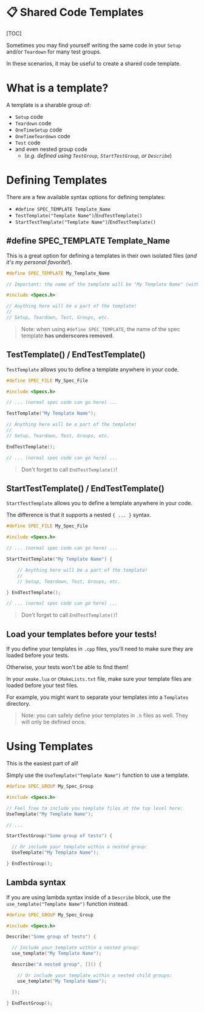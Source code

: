 # 📋 Shared Code Templates

[TOC]

Sometimes you may find yourself writing the same code in your `Setup` and/or `Teardown` for many test groups.

In these scenarios, it may be useful to create a shared code template.

# What is a template?

A template is a sharable group of:

- `Setup` code
- `Teardown` code
- `OneTimeSetup` code
- `OneTimeTeardown` code
- `Test` code
- and even nested group code
  - (_e.g. defined using `TestGroup`, `StartTestGroup`, or `Describe`_)

# Defining Templates

There are a few available syntax options for defining templates:

- `#define SPEC_TEMPLATE Template_Name` 
- `TestTemplate("Template Name")`/`EndTestTemplate()`
- `StartTestTemplate("Template Name")`/`EndTestTemplate()`

## #define SPEC_TEMPLATE Template_Name

This is a great option for defining a templates in their own isolated files (_and it's my personal favorite!_).

```cpp
#define SPEC_TEMPLATE My_Template_Name

// Important: the name of the template will be "My Template Name" (with spaces)

#include <Specs.h>

// Anything here will be a part of the template!
// 
// Setup, Teardown, Test, Groups, etc.
```

> Note: when using `#define SPEC_TEMPLATE`, the name of the spec template **has underscores removed**.

## TestTemplate() / EndTestTemplate()

`TestTemplate` allows you to define a template anywhere in your code.

```cpp
#define SPEC_FILE My_Spec_File

#include <Specs.h>

// ... (normal spec code can go here) ...

TestTemplate("My Template Name");

// Anything here will be a part of the template!
// 
// Setup, Teardown, Test, Groups, etc.

EndTestTemplate();

// ... (normal spec code can go here) ...
```

> Don't forget to call `EndTestTemplate()`!

## StartTestTemplate() / EndTestTemplate()

`StartTestTemplate` allows you to define a template anywhere in your code.

The difference is that it supports a nested `{ ... }` syntax.

```cpp
#define SPEC_FILE My_Spec_File

#include <Specs.h>

// ... (normal spec code can go here) ...

StartTestTemplate("My Template Name") {

    // Anything here will be a part of the template!
    // 
    // Setup, Teardown, Test, Groups, etc.

} EndTestTemplate();

// ... (normal spec code can go here) ...
```

> Don't forget to call `EndTestTemplate()`!

## Load your templates before your tests!

If you define your templates in `.cpp` files, you'll need to make sure they are loaded before your tests.

Otherwise, your tests won't be able to find them!

In your `xmake.lua` or `CMakeLists.txt` file, make sure your template files are loaded before your test files.

For example, you might want to separate your templates into a `Templates` directory.

> Note: you can safely define your templates in `.h` files as well. They will only be defined once.

# Using Templates

This is the easiest part of all!

Simply use the `UseTemplate("Template Name")` function to use a template.

```cpp
#define SPEC_GROUP My_Spec_Group

#include <Specs.h>

// Feel free to include you template files at the top level here:
UseTemplate("My Template Name");

// ...

StartTestGroup("Some group of tests") {

  // Or include your template within a nested group:
  UseTemplate("My Template Name");

} EndTestGroup();
```

## Lambda syntax

If you are using lambda syntax inside of a `Describe` block, use the `use_template("Template Name")` function instead.

```cpp
#define SPEC_GROUP My_Spec_Group

#include <Specs.h>

Describe("Some group of tests") {

  // Include your template within a nested group:
  use_template("My Template Name");

  describe("A nested group", []() {

    // Or include your template within a nested child groups:
    use_template("My Template Name");

  });

} EndTestGroup();
```
